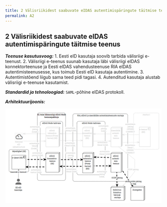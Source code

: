 ```yaml
---
title: 2 Välisriikidest saabuvate eIDAS autentimispäringute täitmise teenus
permalink: A2
---
```


## 2 Välisriikidest saabuvate eIDAS autentimispäringute täitmise teenus

***Teenuse kasutusvoog:*** 1. Eesti eID kasutaja soovib tarbida välisriigi e-teenust. 2. Välisriigi e-teenus suunab kasutaja läbi välisriigi eIDAS konnektorteenuse ja Eesti eIDAS vahendusteenuse RIA eIDAS autentimisteenusesse, kus toimub Eesti eID kasutaja autentimine. 3. Autentimistõend liigub sama teed pidi tagasi. 4. Autenditud kasutaja alustab välisriigi e-teenuse kasutamist.

***Standardid ja tehnoloogiad:*** `SAML`-põhine eIDAS protokoll.

***Arhitektuurijoonis:***

![](img/Voog2.PNG)
